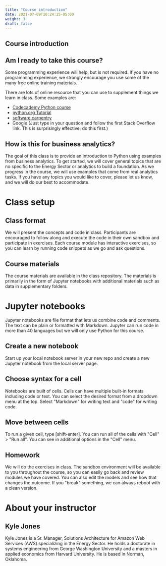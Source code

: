 ```yaml
---
title: "Course introduction"
date: 2021-07-09T10:24:25-05:00
weight: 3
draft: false
---
```


## Course introduction

## Am I ready to take this course?
Some programming experience will help, but is not required. If you have no programming experience, we strongly encourage you use some of the many free online training materials. 

There are lots of online resource that you can use to supplement things we learn in class. Some examples are:

- [Codecademy Python course](https://www.codecademy.com/catalog/language/python)
- [python.org Tutorial](https://docs.python.org/3/tutorial/)
- [software carpentry](https://software-carpentry.org/)
- Google (Just type in your question and follow the first Stack Overflow link. This is surprisingly effective; do this first.)

## How is this for business analytics?
The goal of this class is to provide an introduction to Python using examples from business analytics. To get started, we will cover general topics that are no specific to the Energy Sector or analytics to build a foundation. As we progress in the course, we will use examples that come from real analytics tasks. If you have any topics you would like to cover, please let us know, and we will do our best to accommodate.

# Class setup
## Class format
We will present the concepts and code in class. Participants are encouraged to follow along and execute the code in their own sandbox and participate in exercises. Each course module has interactive exercises, so you can learn by running code snippets as we go and ask questions.

## Course materials
The course materials are available in the class repository. The materials is primarily in the form of Jupyter notebooks with additional materials such as data in supplementary folders. 


# Jupyter notebooks
Jupyter notebooks are file format that lets us combine code and comments. The text can be plain or formatted with Markdown. Jupyter can run code in more than 40 languages but we will only use Python for this course.

## Create a new notebook
Start up your local notebook server in your new repo and create a new Jupyter notebook from the local server page.

## Choose syntax for a cell
Notebooks are built of cells. Cells can have multiple built-in formats including code or text. You can select the desired format from a dropdown menu at the top. Select "Markdown" for writing text and "code" for writing code. 

## Move between cells
To run a given cell, type [shift-enter]. You can run all of the cells with "Cell" > "Run all". You can see in additional options in the "Cell" menu.

## Homework
We will do the exercises in class. The sandbox environment will be available to you throughout the course, so you can easily go back and review modules we have covered. You can also edit the models and see how that changes the outcome. If you "break" something, we can always reboot with a clean version. 

# About your instructor

## Kyle Jones

Kyle Jones is a Sr. Manager, Solutions Architecture for Amazon Web Services (AWS) specializing in the Energy Sector. He holds a doctorate in systems engineering from George Washington University and a masters in applied economics from Harvard University. He is based in Norman, Oklahoma. 